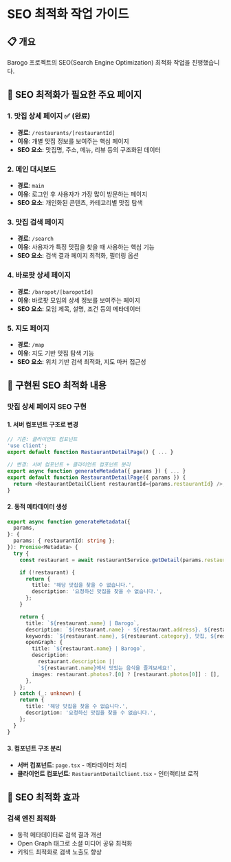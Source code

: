 # SEO 최적화 작업 가이드

## 📋 개요

Barogo 프로젝트의 SEO(Search Engine Optimization) 최적화 작업을 진행했습니다.

## 🎯 SEO 최적화가 필요한 주요 페이지

### 1. **맛집 상세 페이지** ✅ (완료)

- **경로**: `/restaurants/[restaurantId]`
- **이유**: 개별 맛집 정보를 보여주는 핵심 페이지
- **SEO 요소**: 맛집명, 주소, 메뉴, 리뷰 등의 구조화된 데이터

### 2. **메인 대시보드**

- **경로**: `main`
- **이유**: 로그인 후 사용자가 가장 많이 방문하는 페이지
- **SEO 요소**: 개인화된 콘텐츠, 카테고리별 맛집 탐색

### 3. **맛집 검색 페이지**

- **경로**: `/search`
- **이유**: 사용자가 특정 맛집을 찾을 때 사용하는 핵심 기능
- **SEO 요소**: 검색 결과 페이지 최적화, 필터링 옵션

### 4. **바로팟 상세 페이지**

- **경로**: `/baropot/[baropotId]`
- **이유**: 바로팟 모임의 상세 정보를 보여주는 페이지
- **SEO 요소**: 모임 제목, 설명, 조건 등의 메타데이터

### 5. **지도 페이지**

- **경로**: `/map`
- **이유**: 지도 기반 맛집 탐색 기능
- **SEO 요소**: 위치 기반 검색 최적화, 지도 마커 접근성

## 🔧 구현된 SEO 최적화 내용

### 맛집 상세 페이지 SEO 구현

#### 1. **서버 컴포넌트 구조로 변경**

```typescript
// 기존: 클라이언트 컴포넌트
'use client';
export default function RestaurantDetailPage() { ... }

// 변경: 서버 컴포넌트 + 클라이언트 컴포넌트 분리
export async function generateMetadata({ params }) { ... }
export default function RestaurantDetailPage({ params }) {
  return <RestaurantDetailClient restaurantId={params.restaurantId} />;
}
```

#### 2. **동적 메타데이터 생성**

```typescript
export async function generateMetadata({
  params,
}: {
  params: { restaurantId: string };
}): Promise<Metadata> {
  try {
    const restaurant = await restaurantService.getDetail(params.restaurantId);

    if (!restaurant) {
      return {
        title: '해당 맛집을 찾을 수 없습니다.',
        description: '요청하신 맛집을 찾을 수 없습니다.',
      };
    }

    return {
      title: `${restaurant.name} | Barogo`,
      description: `${restaurant.name} - ${restaurant.address}. ${restaurant.description || '맛있는 음식을 즐겨보세요!'}`,
      keywords: `${restaurant.name}, ${restaurant.category}, 맛집, ${restaurant.address}`,
      openGraph: {
        title: `${restaurant.name} | Barogo`,
        description:
          restaurant.description ||
          `${restaurant.name}에서 맛있는 음식을 즐겨보세요!`,
        images: restaurant.photos?.[0] ? [restaurant.photos[0]] : [],
      },
    };
  } catch (_: unknown) {
    return {
      title: '해당 맛집을 찾을 수 없습니다.',
      description: '요청하신 맛집을 찾을 수 없습니다.',
    };
  }
}
```

#### 3. **컴포넌트 구조 분리**

- **서버 컴포넌트**: `page.tsx` - 메타데이터 처리
- **클라이언트 컴포넌트**: `RestaurantDetailClient.tsx` - 인터랙티브 로직

## 🚀 SEO 최적화 효과

### 검색 엔진 최적화

- 동적 메타데이터로 검색 결과 개선
- Open Graph 태그로 소셜 미디어 공유 최적화
- 키워드 최적화로 검색 노출도 향상
